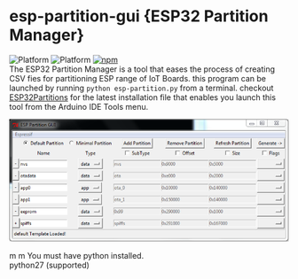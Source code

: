 # esp-partition-gui {ESP32 Partition Manager}  
![Platform](https://img.shields.io/badge/platform-Windows-blue.svg) ![Platform](https://img.shields.io/badge/platform-Linux-blue.svg) [![npm](https://img.shields.io/npm/l/express.svg)](https://opensource.org/licenses/MIT)  
The ESP32 Partition Manager is a tool that eases the process of creating CSV fies for partitioning ESP range of IoT Boards. this program can be launched by running `python esp-partition.py` from a terminal.
checkout [ESP32Partitions](https://github.com/francis94c/ESP32Partitions) for the latest installation file that enables you launch this tool from the Arduino IDE Tools menu.  

![ESP32 Partition Manager](images/esp-partition-close.png)  

m m
You must have python installed.  
python27 (supported)
